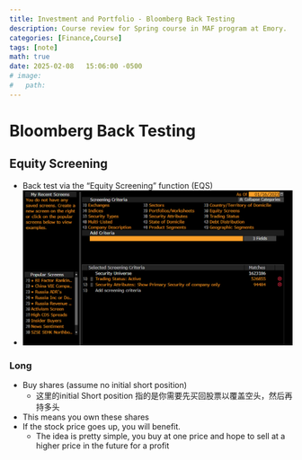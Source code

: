 ```yaml
---
title: Investment and Portfolio - Bloomberg Back Testing
description: Course review for Spring course in MAF program at Emory.
categories: [Finance,Course]
tags: [note]
math: true
date: 2025-02-08   15:06:00 -0500
# image:
#   path:
---
```

# Bloomberg Back Testing

## **Equity Screening**
- Back test via the “Equity Screening” function (EQS)
- ![Bloomberg Interface](https://raw.githubusercontent.com/xierangu00/xierangu00.github.io/main/bloomberg.png)

### Long
- Buy shares (assume no initial short position)
  - 这里的initial Short position 指的是你需要先买回股票以覆盖空头，然后再持多头
- This means you own these shares
- If the stock price goes up, you will benefit.
  - The idea is pretty simple, you buy at one price and hope to sell at a higher price in the future for a profit
